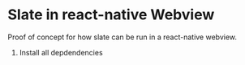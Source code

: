 # Slate in react-native Webview

Proof of concept for how slate can be run in a react-native webview.

1. Install all depdendencies
